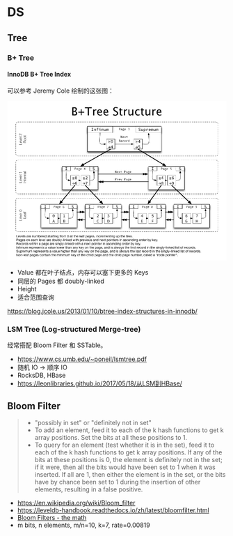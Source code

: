 # DS

## Tree

### B+ Tree

#### InnoDB B+ Tree Index

可以参考 Jeremy Cole 绘制的这张图：

![](B_Tree_Structure.png)

- Value 都在叶子结点，内存可以塞下更多的 Keys
- 同层的 Pages 都 doubly-linked
- Height
- 适合范围查询

https://blog.jcole.us/2013/01/10/btree-index-structures-in-innodb/

### LSM Tree (Log-structured Merge-tree)

经常搭配 Bloom Filter 和 SSTable。

- https://www.cs.umb.edu/~poneil/lsmtree.pdf
- 随机 IO -> 顺序 IO
- RocksDB, HBase
- https://leonlibraries.github.io/2017/05/18/从LSM到HBase/

## Bloom Filter

> - "possibly in set" or "definitely not in set"
> - To add an element, feed it to each of the k hash functions to get k array positions. Set the bits at all these positions to 1.
> - To query for an element (test whether it is in the set), feed it to each of the k hash functions to get k array positions. If any of the bits at these positions is 0, the element is definitely not in the set; if it were, then all the bits would have been set to 1 when it was inserted. If all are 1, then either the element is in the set, or the bits have by chance been set to 1 during the insertion of other elements, resulting in a false positive.

- https://en.wikipedia.org/wiki/Bloom_filter
- https://leveldb-handbook.readthedocs.io/zh/latest/bloomfilter.html
- [Bloom Filters - the math](https://web.archive.org/web/20210301224639/http://pages.cs.wisc.edu/~cao/papers/summary-cache/node8.html)
- m bits, n elements, m/n=10, k=7, rate=0.00819
